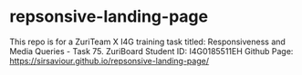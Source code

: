 # repsonsive-landing-page
This repo is for a ZuriTeam X I4G training task titled: Responsiveness and Media Queries - Task 75. 
ZuriBoard Student ID: I4G0185511EH 
Github Page: https://sirsaviour.github.io/repsonsive-landing-page/
